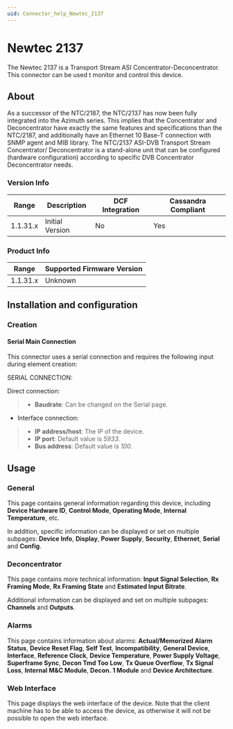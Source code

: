 ```yaml
---
uid: Connector_help_Newtec_2137
---
```


# Newtec 2137

The Newtec 2137 is a Transport Stream ASI Concentrator-Deconcentrator. This connector can be used t monitor and control this device.

## About

As a successor of the NTC/2187, the NTC/2137 has now been fully integrated into the Azimuth series. This implies that the Concentrator and Deconcentrator have exactly the same features and specifications than the NTC/2187, and additionally have an Ethernet 10 Base-T connection with SNMP agent and MIB library. The NTC/2137 ASI-DVB Transport Stream Concentrator/ Deconcentrator is a stand-alone unit that can be configured (hardware configuration) according to specific DVB Concentrator Deconcentrator needs.

### Version Info

| **Range** | **Description** | **DCF Integration** | **Cassandra Compliant** |
|------------------|-----------------|---------------------|-------------------------|
| 1.1.31.x         | Initial Version | No                  | Yes                     |

### Product Info

| Range | Supported Firmware Version |
|------------------|-----------------------------|
| 1.1.31.x         | Unknown                     |

## Installation and configuration

### Creation

#### Serial Main Connection

This connector uses a serial connection and requires the following input during element creation:

SERIAL CONNECTION:

Direct connection:

> - **Baudrate**: Can be changed on the Serial page.

- Interface connection:

> - **IP address/host**: The IP of the device.
> - **IP port**: Default value is *5933*.
> - **Bus address**: Default value is *100*.

## Usage

### General

This page contains general information regarding this device, including **Device Hardware ID**, **Control Mode**, **Operating Mode**, **Internal Temperature**, etc.

In addition, specific information can be displayed or set on multiple subpages: **Device Info**, **Display**, **Power Supply**, **Security**, **Ethernet**, **Serial** and **Config**.

### Deconcentrator

This page contains more technical information: **Input Signal Selection**, **Rx Framing Mode**, **Rx Framing State** and **Estimated Input Bitrate**.

Additional information can be displayed and set on multiple subpages: **Channels** and **Outputs**.

### Alarms

This page contains information about alarms: **Actual/Memorized Alarm Status**, **Device Reset Flag**, **Self Test**, **Incompatibility**, **General Device**, **Interface**, **Reference Clock**, **Device Temperature**, **Power Supply Voltage**, **Superframe Sync**, **Decon Tmd Too Low**, **Tx Queue Overflow**, **Tx Signal Loss**, **Internal M&C Module**, **Decon. 1 Module** and **Device Architecture**.

### Web Interface

This page displays the web interface of the device. Note that the client machine has to be able to access the device, as otherwise it will not be possible to open the web interface.
